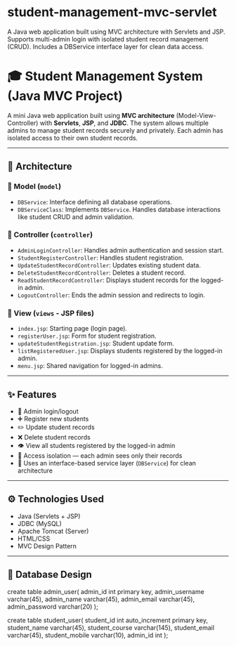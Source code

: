 # student-management-mvc-servlet
A Java web application built using MVC architecture with Servlets and JSP. Supports multi-admin login with isolated student record management (CRUD). Includes a DBService interface layer for clean data access.



# 🎓 Student Management System (Java MVC Project)

A mini Java web application built using **MVC architecture** (Model-View-Controller) with **Servlets**, **JSP**, and **JDBC**. The system allows multiple admins to manage student records securely and privately. Each admin has isolated access to their own student records.

---

## 🧱 Architecture

### 📁 Model (`model`)
- `DBService`: Interface defining all database operations.
- `DBServiceClass`: Implements `DBService`. Handles database interactions like student CRUD and admin validation.

### 📁 Controller (`controller`)
- `AdminLoginController`: Handles admin authentication and session start.
- `StudentRegisterController`: Handles student registration.
- `UpdateStudentRecordController`: Updates existing student data.
- `DeleteStudentRecordController`: Deletes a student record.
- `ReadStudentRecordController`: Displays student records for the logged-in admin.
- `LogoutController`: Ends the admin session and redirects to login.

### 📁 View (`views` - JSP files)
- `index.jsp`: Starting page (login page).
- `registerUser.jsp`: Form for student registration.
- `updateStudentRegistration.jsp`: Student update form.
- `listRegisteredUser.jsp`: Displays students registered by the logged-in admin.
- `menu.jsp`: Shared navigation for logged-in admins.

---

## ✨ Features

- 🔐 Admin login/logout
- ➕ Register new students
- ✏️ Update student records
- ❌ Delete student records
- 👁️ View all students registered by the logged-in admin
- 🚫 Access isolation — each admin sees only their records
- 🧪 Uses an interface-based service layer (`DBService`) for clean architecture

---

## ⚙️ Technologies Used

- Java (Servlets + JSP)
- JDBC (MySQL)
- Apache Tomcat (Server)
- HTML/CSS
- MVC Design Pattern

---

## 🧩 Database Design

create table admin_user(
	admin_id int primary key,
    admin_username varchar(45),
    admin_name varchar(45),
    admin_email varchar(45),
    admin_password varchar(20)
);


create table student_user(
	student_id int auto_increment primary key,
    student_name varchar(45),
    student_course varchar(145),
    student_email varchar(45),
    student_mobile varchar(10),
    admin_id int
);

